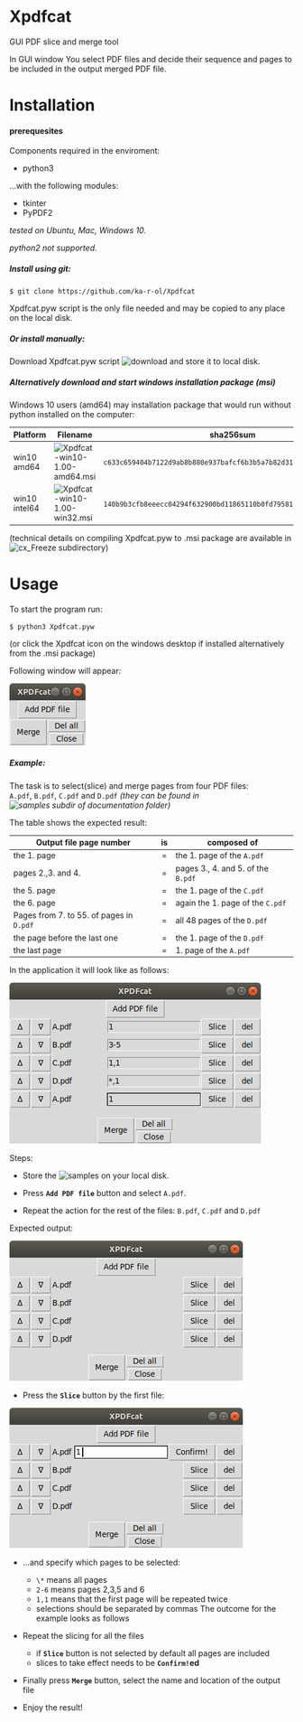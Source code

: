 # Xpdfcat
GUI PDF slice and merge tool  

In GUI window You select PDF files and decide their sequence and pages to be included in the output merged PDF file.

# Installation

#### prerequesites

Components required in the enviroment:
* python3

...with the following modules:
* tkinter
* PyPDF2

 _tested on Ubuntu, Mac, Windows 10._

 _python2 not supported._

##### Install using git:

```
$ git clone https://github.com/ka-r-ol/Xpdfcat
```
Xpdfcat.pyw script is the only file needed and may be copied to any place on the local disk.

##### Or install manually:

Download Xpdfcat.pyw script ![download](Xpdfcat.pyw) and store it to local disk.

##### Alternatively download and start windows installation package (msi)

Windows 10 users (amd64) may installation package that would run without python installed on the computer:

Platform | Filename | sha256sum
-|-|-
win10 amd64|![Xpdfcat-win10-1.00-amd64.msi]( https://drive.google.com/open?id=1LbVvLUROsfy1syjHRIni-RtGh7cvEd8w) |`c633c659404b7122d9ab8b880e937bafcf6b3b5a7b82d31083878889ae41dd8a`
win10 intel64|![Xpdfcat-win10-1.00-win32.msi](https://drive.google.com/open?id=1n18ZqQR-yl7gZNJaeOpzqpNs8fMmEraT)|`140b9b3cfb8eeecc04294f632900bd11865110b0fd795812655461d27eff38f3`


(technical details on compiling Xpdfcat.pyw to .msi package are available in ![cx_Freeze](cx_Freeze) subdirectory)


# Usage

To start the program run:
```
$ python3 Xpdfcat.pyw
```
(or click the Xpdfcat icon on the windows desktop if installed alternatively from the .msi package)

Following window will appear:

![Main window](images/XPDFcat.png)

##### Example:
The task is to select(slice) and merge pages from four PDF files:  
`A.pdf`, `B.pdf`, `C.pdf` and `D.pdf`
_(they can be found in
  ![samples subdir of documentation folder](documentation/samples))_

  The table shows the expected result:

Output file page number| is | composed of
-----------------------|:-:|-----
the 1. page| = | the 1. page of the `A.pdf`
pages 2.,3. and 4.| = | pages 3., 4. and 5. of the `B.pdf`
the 5. page| = | the 1. page of the `C.pdf`
the 6. page| = | again the 1. page of the `C.pdf`
Pages from 7. to 55. of pages in `D.pdf`| = | all 48 pages of the `D.pdf`
the page before the last one| = | the 1. page of the `D.pdf`
the last page| = | 1. page of the `A.pdf`

In the application it will look like as follows:

![final setup](images/1.png)

Steps:
* Store the ![samples](documentation/samples)
 on your local disk.
* Press **`Add PDF file`** button and select `A.pdf`.

* Repeat the action for the rest of the files: `B.pdf`, `C.pdf` and `D.pdf`

Expected output:

![all files selected](images/3.png)


* Press the **`Slice`** button by the first file:

 ![slice](images/4.png)

* ...and specify which pages to be selected:
  * `\*` means all pages
  * `2-6` means pages 2,3,5 and 6
  * `1,1` means that the first page will be repeated twice
  * selections should be separated by commas
  The outcome for the example looks as follows

* Repeat the slicing for all the files

  * if **`Slice`** button is not selected by default all pages are included
  * slices to take effect needs to be **`Confirm!`ed**

* Finally press **`Merge`** button, select the name and location
of the output file

* Enjoy the result!
